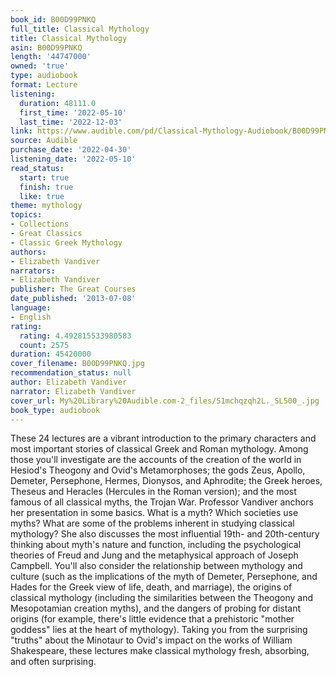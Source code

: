 ```yaml
---
book_id: B00D99PNKQ
full_title: Classical Mythology
title: Classical Mythology
asin: B00D99PNKQ
length: '44747000'
owned: 'true'
type: audiobook
format: Lecture
listening:
  duration: 48111.0
  first_time: '2022-05-10'
  last_time: '2022-12-03'
link: https://www.audible.com/pd/Classical-Mythology-Audiobook/B00D99PNKQ
source: Audible
purchase_date: '2022-04-30'
listening_date: '2022-05-10'
read_status:
  start: true
  finish: true
  like: true
theme: mythology
topics:
- Collections
- Great Classics
- Classic Greek Mythology
authors:
- Elizabeth Vandiver
narrators:
- Elizabeth Vandiver
publisher: The Great Courses
date_published: '2013-07-08'
language:
- English
rating:
  rating: 4.492815533980583
  count: 2575
duration: 45420000
cover_filename: B00D99PNKQ.jpg
recommendation_status: null
author: Elizabeth Vandiver
narrator: Elizabeth Vandiver
cover_url: My%20Library%20Audible.com-2_files/51mchqzqh2L._SL500_.jpg
book_type: audiobook
---
```

These 24 lectures are a vibrant introduction to the primary characters and most important stories of classical Greek and Roman mythology. Among those you'll investigate are the accounts of the creation of the world in Hesiod's Theogony and Ovid's Metamorphoses; the gods Zeus, Apollo, Demeter, Persephone, Hermes, Dionysos, and Aphrodite; the Greek heroes, Theseus and Heracles (Hercules in the Roman version); and the most famous of all classical myths, the Trojan War.
Professor Vandiver anchors her presentation in some basics. What is a myth? Which societies use myths? What are some of the problems inherent in studying classical mythology? She also discusses the most influential 19th- and 20th-century thinking about myth's nature and function, including the psychological theories of Freud and Jung and the metaphysical approach of Joseph Campbell. You'll also consider the relationship between mythology and culture (such as the implications of the myth of Demeter, Persephone, and Hades for the Greek view of life, death, and marriage), the origins of classical mythology (including the similarities between the Theogony and Mesopotamian creation myths), and the dangers of probing for distant origins (for example, there's little evidence that a prehistoric "mother goddess" lies at the heart of mythology).
Taking you from the surprising "truths" about the Minotaur to Ovid's impact on the works of William Shakespeare, these lectures make classical mythology fresh, absorbing, and often surprising.

